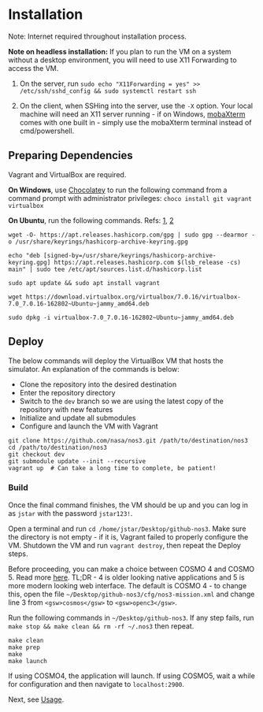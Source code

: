 # Installation
Note: Internet required throughout installation process.

**Note on headless installation:** If you plan to run the VM on a system without a desktop environment, you will need to use X11 Forwarding to access the VM. 

1. On the server, run `sudo echo "X11Forwarding = yes" >> /etc/ssh/sshd_config && sudo systemctl restart ssh`

2. On the client, when SSHing into the server, use the `-X` option. Your local machine will need an X11 server running - if on Windows, [mobaXterm](https://mobaxterm.mobatek.net/) comes with one built in - simply use the mobaXterm terminal instead of cmd/powershell. 

## Preparing Dependencies
Vagrant and VirtualBox are required. 

**On Windows**, use [Chocolatey](https://chocolatey.org/) to run the following command from a command prompt with administrator privileges: `choco install git vagrant virtualbox`

**On Ubuntu**, run the following commands. Refs: [1](https://developer.hashicorp.com/vagrant/downloads), [2](https://www.virtualbox.org/wiki/Linux_Downloads%20)
```
wget -O- https://apt.releases.hashicorp.com/gpg | sudo gpg --dearmor -o /usr/share/keyrings/hashicorp-archive-keyring.gpg

echo "deb [signed-by=/usr/share/keyrings/hashicorp-archive-keyring.gpg] https://apt.releases.hashicorp.com $(lsb_release -cs) main" | sudo tee /etc/apt/sources.list.d/hashicorp.list

sudo apt update && sudo apt install vagrant

wget https://download.virtualbox.org/virtualbox/7.0.16/virtualbox-7.0_7.0.16-162802~Ubuntu~jammy_amd64.deb

sudo dpkg -i virtualbox-7.0_7.0.16-162802~Ubuntu~jammy_amd64.deb
```

## Deploy

The below commands will deploy the VirtualBox VM that hosts the simulator. An explanation of the commands is below:

- Clone the repository into the desired destination
- Enter the repository directory
- Switch to the `dev` branch so we are using the latest copy of the repository with new features
- Initialize and update all submodules
- Configure and launch the VM with Vagrant


```
git clone https://github.com/nasa/nos3.git /path/to/destination/nos3
cd /path/to/destination/nos3
git checkout dev
git submodule update --init --recursive
vagrant up  # Can take a long time to complete, be patient!
```

### Build

Once the final command finishes, the VM should be up and you can log in as `jstar` with the password `jstar123!`.

Open a terminal and run `cd /home/jstar/Desktop/github-nos3`. Make sure the directory is not empty - if it is, Vagrant failed to properly configure the VM. Shutdown the VM and run `vagrant destroy`, then repeat the Deploy steps.

Before proceeding, you can make a choice between COSMO 4 and COSMO 5. Read more [here](https://github.com/nasa/nos3/wiki/NOS3-Ground-Systems). TL;DR - 4 is older looking native applications and 5 is more modern looking web interface. The default is COSMO 4 - to change this, open the file `~/Desktop/github-nos3/cfg/nos3-mission.xml` and change line 3 from `<gsw>cosmos</gsw>` to `<gsw>openc3</gsw>`.

Run the following commands in `~/Desktop/github-nos3`. If any step fails, run `make stop && make clean && rm -rf ~/.nos3` then repeat.

```
make clean
make prep
make
make launch
```
If using COSMO4, the application will launch. If using COSMO5, wait a while for configuration and then navigate to `localhost:2900`.

Next, see [Usage](Usage.md).